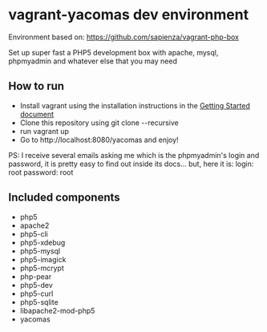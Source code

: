vagrant-yacomas dev environment
===============================


Environment based on: https://github.com/sapienza/vagrant-php-box

Set up super fast a PHP5 development box with apache, mysql, phpmyadmin and whatever else that you may need


## How to run

  * Install vagrant using the installation instructions in the [Getting Started document](https://docs.vagrantup.com/v2/getting-started/)
  * Clone this repository using git clone --recursive
  * run vagrant up
  * Go to http://localhost:8080/yacomas and enjoy!

PS: I receive several emails asking me which is the phpmyadmin's login and password, it is pretty easy to find out inside its docs... but, here it is:
login: root
password: root


## Included components

  * php5
  * apache2
  * php5-cli
  * php5-xdebug
  * php5-mysql
  * php5-imagick
  * php5-mcrypt
  * php-pear
  * php5-dev
  * php5-curl
  * php5-sqlite
  * libapache2-mod-php5
  * yacomas
